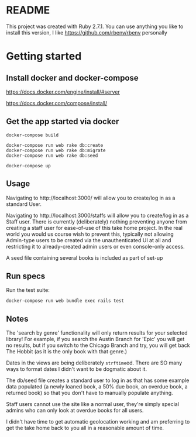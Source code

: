 # README

This project was created with Ruby 2.7.1. You can use anything you like to install this version, I like https://github.com/rbenv/rbenv personally

# Getting started
## Install docker and docker-compose
https://docs.docker.com/engine/install/#server

https://docs.docker.com/compose/install/

## Get the app started via docker
```
docker-compose build

docker-compose run web rake db:create
docker-compose run web rake db:migrate
docker-compose run web rake db:seed

docker-compose up
```

## Usage
Navigating to http://localhost:3000/ will allow you to create/log in as a standard User.

Navigating to http://localhost:3000/staffs will allow you to create/log in as a Staff user. There is currently (deliberately) nothing preventing anyone from creating a staff user for ease-of-use of this take home project. In the real world you would us course wish to prevent this, typically not allowing Admin-type users to be created via the unauthenticated UI at all and restricting it to already-created admin users or even console-only access.

A seed file containing several books is included as part of set-up

## Run specs
Run the test suite:
```
docker-compose run web bundle exec rails test
```

## Notes
The 'search by genre' functionality will only return results for your selected library! For example, if you search the Austin Branch for 'Epic' you will get no results, but if you switch to the Chicago Branch and try, you will get back The Hobbit (as it is the only book with that genre.)

Dates in the views are being deliberately `strftime`ed. There are SO many ways to format dates I didn't want to be dogmatic about it.

The db/seed file creates a standard user to log in as that has some example data populated (a newly loaned book, a 50% due book, an overdue book, a returned book) so that you don't have to manually populate anything.

Staff users cannot use the site like a normal user, they're simply special admins who can only look at overdue books for all users.

I didn't have time to get automatic geolocation working and am preferring to get the take home back to you all in a reasonable amount of time.
